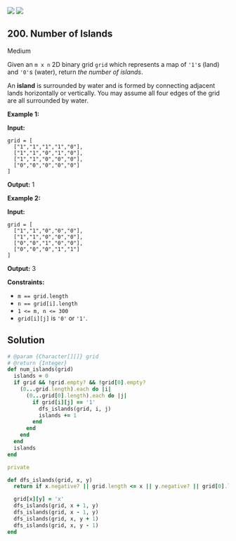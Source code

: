 [![](https://img.shields.io/github/stars/javadev/LeetCode-in-All?label=Stars&style=flat-square)](https://github.com/javadev/LeetCode-in-All)
[![](https://img.shields.io/github/forks/javadev/LeetCode-in-All?label=Fork%20me%20on%20GitHub%20&style=flat-square)](https://github.com/javadev/LeetCode-in-All/fork)

## 200\. Number of Islands

Medium

Given an `m x n` 2D binary grid `grid` which represents a map of `'1'`s (land) and `'0'`s (water), return _the number of islands_.

An **island** is surrounded by water and is formed by connecting adjacent lands horizontally or vertically. You may assume all four edges of the grid are all surrounded by water.

**Example 1:**

**Input:**

    grid = [
      ["1","1","1","1","0"],
      ["1","1","0","1","0"],
      ["1","1","0","0","0"],
      ["0","0","0","0","0"]
    ]

**Output:** 1 

**Example 2:**

**Input:**

    grid = [
      ["1","1","0","0","0"],
      ["1","1","0","0","0"],
      ["0","0","1","0","0"],
      ["0","0","0","1","1"]
    ]

**Output:** 3 

**Constraints:**

*   `m == grid.length`
*   `n == grid[i].length`
*   `1 <= m, n <= 300`
*   `grid[i][j]` is `'0'` or `'1'`.

## Solution

```ruby
# @param {Character[][]} grid
# @return {Integer}
def num_islands(grid)
  islands = 0
  if grid && !grid.empty? && !grid[0].empty?
    (0...grid.length).each do |i|
      (0...grid[0].length).each do |j|
        if grid[i][j] == '1'
          dfs_islands(grid, i, j)
          islands += 1
        end
      end
    end
  end
  islands
end

private

def dfs_islands(grid, x, y)
  return if x.negative? || grid.length <= x || y.negative? || grid[0].length <= y || grid[x][y] != '1'

  grid[x][y] = 'x'
  dfs_islands(grid, x + 1, y)
  dfs_islands(grid, x - 1, y)
  dfs_islands(grid, x, y + 1)
  dfs_islands(grid, x, y - 1)
end
```